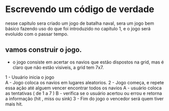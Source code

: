 # Escrevendo um código de verdade

nesse capitulo sera criado um jogo de batalha naval, sera um jogo bem básico fazendo uso do que foi introduzido no capitulo 1, e o jogo será evoluido
com o passar tempo.

## vamos construir o jogo.

- o jogo consiste em acertar os navios que estão dispostos na grid, mas é claro que não estão visiveis, a grid tem 7x7.

1 - Usuário inicia o jogo</br>
  A - Jogo coloca os navios em lugares aleatorios.
2 - Jogo começa, e repete essa ação até alguem vencer encontrar todos os navios
  A - usuário coloca as tentativas ( de 1 a 7 )
  B - verifica se o usuário acertou ou errou e retorna a informação (hit , miss ou sink)
3 - Fim do jogo o vencedor será quem tiver mais hit.